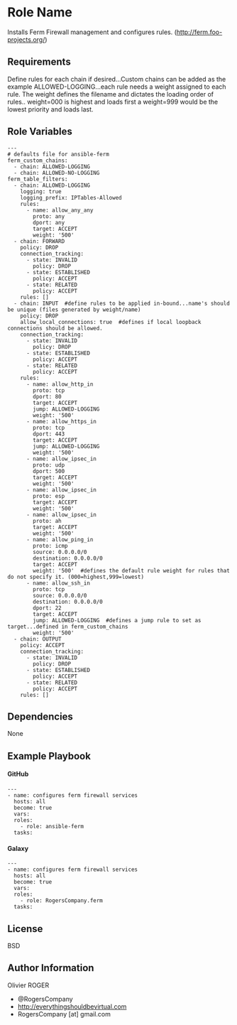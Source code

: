 Role Name
=========

Installs Ferm Firewall management and configures rules. (http://ferm.foo-projects.org/)

Requirements
------------

Define rules for each chain if desired...Custom chains can be added as the example ALLOWED-LOGGING...each rule needs a weight
assigned to each rule. The weight defines the filename and dictates the loading order of rules.. weight=000 is highest and loads first
a weight=999 would be the lowest priority and loads last.

Role Variables
--------------

````
---
# defaults file for ansible-ferm
ferm_custom_chains:
  - chain: ALLOWED-LOGGING
  - chain: ALLOWED-NO-LOGGING
ferm_table_filters:
  - chain: ALLOWED-LOGGING
    logging: true
    logging_prefix: IPTables-Allowed
    rules:
      - name: allow_any_any
        proto: any
        dport: any
        target: ACCEPT
        weight: '500'
  - chain: FORWARD
    policy: DROP
    connection_tracking:
      - state: INVALID
        policy: DROP
      - state: ESTABLISHED
        policy: ACCEPT
      - state: RELATED
        policy: ACCEPT
    rules: []
  - chain: INPUT  #define rules to be applied in-bound...name's should be unique (files generated by weight/name)
    policy: DROP
    allow_local_connections: true  #defines if local loopback connections should be allowed.
    connection_tracking:
      - state: INVALID
        policy: DROP
      - state: ESTABLISHED
        policy: ACCEPT
      - state: RELATED
        policy: ACCEPT
    rules:
      - name: allow_http_in
        proto: tcp
        dport: 80
        target: ACCEPT
        jump: ALLOWED-LOGGING
        weight: '500'
      - name: allow_https_in
        proto: tcp
        dport: 443
        target: ACCEPT
        jump: ALLOWED-LOGGING
        weight: '500'
      - name: allow_ipsec_in
        proto: udp
        dport: 500
        target: ACCEPT
        weight: '500'
      - name: allow_ipsec_in
        proto: esp
        target: ACCEPT
        weight: '500'
      - name: allow_ipsec_in
        proto: ah
        target: ACCEPT
        weight: '500'
      - name: allow_ping_in
        proto: icmp
        source: 0.0.0.0/0
        destination: 0.0.0.0/0
        target: ACCEPT
        weight: '500'  #defines the default rule weight for rules that do not specify it. (000=highest,999=lowest)
      - name: allow_ssh_in
        proto: tcp
        source: 0.0.0.0/0
        destination: 0.0.0.0/0
        dport: 22
        target: ACCEPT
        jump: ALLOWED-LOGGING  #defines a jump rule to set as target...defined in ferm_custom_chains
        weight: '500'
  - chain: OUTPUT
    policy: ACCEPT
    connection_tracking:
      - state: INVALID
        policy: DROP
      - state: ESTABLISHED
        policy: ACCEPT
      - state: RELATED
        policy: ACCEPT
    rules: []
````

Dependencies
------------

None

Example Playbook
----------------

#### GitHub
````
---
- name: configures ferm firewall services
  hosts: all
  become: true
  vars:
  roles:
    - role: ansible-ferm
  tasks:
````
#### Galaxy
````
---
- name: configures ferm firewall services
  hosts: all
  become: true
  vars:
  roles:
    - role: RogersCompany.ferm
  tasks:
````

License
-------

BSD

Author Information
------------------

Olivier ROGER
- @RogersCompany
- http://everythingshouldbevirtual.com
- RogersCompany [at] gmail.com
